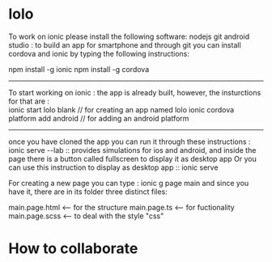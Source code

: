 # lolo

To work on ionic please install the following software:
nodejs
git
android studio : to build an app for smartphone 
and through git you can install cordova and ionic by typing the following instructions:
 
 npm install -g ionic
 npm install -g cordova 
 ****************************
 
To start working on ionic :
the app is already built, however, the insturctions for that are :  
ionic start lolo blank  // for creating an app named lolo
ionic cordova platform add android  // for adding an android platform 
*********
once you have cloned the app you can run it through these instructions :
ionic serve --lab :: provides simulations for ios and android, and inside the page there is a button called fullscreen to display it as desktop app
Or you can use this instruction to display as desktop app :: ionic serve 

For creating a new page you can type : ionic g page main
and since you have it, there are in its folder three distinct files:

main.page.html <-- for the structure
main.page.ts <-- for fuctionality
main.page.scss <-- to deal with the style "css"

 

# How to collaborate
